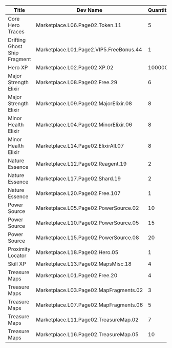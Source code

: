 | Title | Dev Name | Quantity | Currency |  Price |
| ----- | -------- | -------- | -------- |  ----- |
| Core Hero Traces | Marketplace.L06.Page02.Token.11 | 5 | Gold | 35000 |
| Drifting Ghost Ship Fragment | Marketplace.L01.Page2.VIP5.FreeBonus.44 | 1 | Gold | 0 |
| Hero XP | Marketplace.L02.Page02.XP.02 | 100000 | Gold | 200 |
| Major Strength Elixir | Marketplace.L08.Page02.Free.29 | 6 | Gold | 0 |
| Major Strength Elixir | Marketplace.L09.Page02.MajorElixir.08 | 8 | Gold | 50000 |
| Minor Health Elixir | Marketplace.L04.Page02.MinorElixir.06 | 8 | Gold | 4000 |
| Minor Health Elixir | Marketplace.L14.Page02.ElixirAll.07 | 8 | Gold | 4000 |
| Nature Essence | Marketplace.L12.Page02.Reagent.19 | 2 | Gems | 200 |
| Nature Essence | Marketplace.L17.Page02.Shard.19 | 2 | Gold | 300000 |
| Nature Essence | Marketplace.L20.Page02.Free.107 | 1 | Gold | 0 |
| Power Source | Marketplace.L05.Page02.PowerSource.02 | 10 | Gold | 2500 |
| Power Source | Marketplace.L10.Page02.PowerSource.05 | 15 | Gold | 2500 |
| Power Source | Marketplace.L15.Page02.PowerSource.08 | 20 | Gold | 2500 |
| Proximity Locator | Marketplace.L18.Page02.Hero.05 | 1 | Gold | 300000 |
| Skill XP | Marketplace.L13.Page02.MapsMisc.18 | 4 | Gold | 10000 |
| Treasure Maps | Marketplace.L01.Page02.Free.20 | 4 | Gold | 0 |
| Treasure Maps | Marketplace.L03.Page02.MapFragments.02 | 3 | Gold | 20000 |
| Treasure Maps | Marketplace.L07.Page02.MapFragments.06 | 5 | Gold | 20000 |
| Treasure Maps | Marketplace.L11.Page02.TreasureMap.02 | 7 | Gold | 20000 |
| Treasure Maps | Marketplace.L16.Page02.TreasureMap.05 | 10 | Gold | 20000 |
